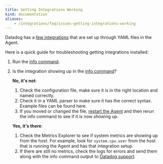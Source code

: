 ```yaml
---
title: Getting Integrations Working
kind: documentation
aliases:
    - /integrations/faq/issues-getting-integrations-working
---
```


Datadog has a [few integrations][1] that are set up through YAML files in the Agent.

Here is a quick guide for troubleshooting getting integrations installed:

1. Run the [info command][2].
2. Is the integration showing up in the [info command][2]?

    **No, it's not**:

      1. Check the configuration file, make sure it is in the right location and named correctly.
      2. Check it in a YAML parser to make sure it has the correct syntax. Example files can be found here.
      3. If you moved or changed the file, [restart the Agent][3] and then rerun the info command to see if it is now showing up.

    **Yes, it's there**:

      1. Check the Metrics Explorer to see if system metrics are showing up from the host. For example, look for `system.cpu.user` from the host that is running the Agent and has that integration setup.
      2. If there are still no metrics, check the logs for errors and send them along with the info command output to [Datadog support][4].

[1]: /integrations/
[2]: /agent/guide/agent-commands/#agent-status-and-information
[3]: /agent/guide/agent-commands/#start-stop-restart-the-agent
[4]: /help/
